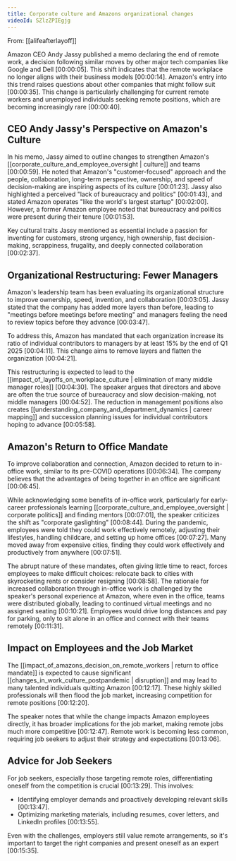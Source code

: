 ```yaml
---
title: Corporate culture and Amazons organizational changes
videoId: SZlzZPIEgjg
---
```


From: [[alifeafterlayoff]] <br/> 

Amazon CEO Andy Jassy published a memo declaring the end of remote work, a decision following similar moves by other major tech companies like Google and Dell <a class="yt-timestamp" data-t="00:00:05">[00:00:05]</a>. This shift indicates that the remote workplace no longer aligns with their business models <a class="yt-timestamp" data-t="00:00:14">[00:00:14]</a>. Amazon's entry into this trend raises questions about other companies that might follow suit <a class="yt-timestamp" data-t="00:00:35">[00:00:35]</a>. This change is particularly challenging for current remote workers and unemployed individuals seeking remote positions, which are becoming increasingly rare <a class="yt-timestamp" data-t="00:00:40">[00:00:40]</a>.

## CEO Andy Jassy's Perspective on Amazon's Culture

In his memo, Jassy aimed to outline changes to strengthen Amazon's [[corporate_culture_and_employee_oversight | culture]] and teams <a class="yt-timestamp" data-t="00:00:59">[00:00:59]</a>. He noted that Amazon's "customer-focused" approach and the people, collaboration, long-term perspective, ownership, and speed of decision-making are inspiring aspects of its culture <a class="yt-timestamp" data-t="00:01:23">[00:01:23]</a>. Jassy also highlighted a perceived "lack of bureaucracy and politics" <a class="yt-timestamp" data-t="00:01:43">[00:01:43]</a>, and stated Amazon operates "like the world's largest startup" <a class="yt-timestamp" data-t="00:02:00">[00:02:00]</a>. However, a former Amazon employee noted that bureaucracy and politics were present during their tenure <a class="yt-timestamp" data-t="00:01:53">[00:01:53]</a>.

Key cultural traits Jassy mentioned as essential include a passion for inventing for customers, strong urgency, high ownership, fast decision-making, scrappiness, frugality, and deeply connected collaboration <a class="yt-timestamp" data-t="00:02:37">[00:02:37]</a>.

## Organizational Restructuring: Fewer Managers

Amazon's leadership team has been evaluating its organizational structure to improve ownership, speed, invention, and collaboration <a class="yt-timestamp" data-t="00:03:05">[00:03:05]</a>. Jassy stated that the company has added more layers than before, leading to "meetings before meetings before meeting" and managers feeling the need to review topics before they advance <a class="yt-timestamp" data-t="00:03:47">[00:03:47]</a>.

To address this, Amazon has mandated that each organization increase its ratio of individual contributors to managers by at least 15% by the end of Q1 2025 <a class="yt-timestamp" data-t="00:04:11">[00:04:11]</a>. This change aims to remove layers and flatten the organization <a class="yt-timestamp" data-t="00:04:21">[00:04:21]</a>.

This restructuring is expected to lead to the [[impact_of_layoffs_on_workplace_culture | elimination of many middle manager roles]] <a class="yt-timestamp" data-t="00:04:30">[00:04:30]</a>. The speaker argues that directors and above are often the true source of bureaucracy and slow decision-making, not middle managers <a class="yt-timestamp" data-t="00:04:52">[00:04:52]</a>. The reduction in management positions also creates [[understanding_company_and_department_dynamics | career mapping]] and succession planning issues for individual contributors hoping to advance <a class="yt-timestamp" data-t="00:05:58">[00:05:58]</a>.

## Amazon's Return to Office Mandate

To improve collaboration and connection, Amazon decided to return to in-office work, similar to its pre-COVID operations <a class="yt-timestamp" data-t="00:06:34">[00:06:34]</a>. The company believes that the advantages of being together in an office are significant <a class="yt-timestamp" data-t="00:06:45">[00:06:45]</a>.

While acknowledging some benefits of in-office work, particularly for early-career professionals learning [[corporate_culture_and_employee_oversight | corporate politics]] and finding mentors <a class="yt-timestamp" data-t="00:07:01">[00:07:01]</a>, the speaker criticizes the shift as "corporate gaslighting" <a class="yt-timestamp" data-t="00:08:44">[00:08:44]</a>. During the pandemic, employees were told they could work effectively remotely, adjusting their lifestyles, handling childcare, and setting up home offices <a class="yt-timestamp" data-t="00:07:27">[00:07:27]</a>. Many moved away from expensive cities, finding they could work effectively and productively from anywhere <a class="yt-timestamp" data-t="00:07:51">[00:07:51]</a>.

The abrupt nature of these mandates, often giving little time to react, forces employees to make difficult choices: relocate back to cities with skyrocketing rents or consider resigning <a class="yt-timestamp" data-t="00:08:58">[00:08:58]</a>. The rationale for increased collaboration through in-office work is challenged by the speaker's personal experience at Amazon, where even in the office, teams were distributed globally, leading to continued virtual meetings and no assigned seating <a class="yt-timestamp" data-t="00:10:21">[00:10:21]</a>. Employees would drive long distances and pay for parking, only to sit alone in an office and connect with their teams remotely <a class="yt-timestamp" data-t="00:11:31">[00:11:31]</a>.

## Impact on Employees and the Job Market

The [[impact_of_amazons_decision_on_remote_workers | return to office mandate]] is expected to cause significant [[changes_in_work_culture_postpandemic | disruption]] and may lead to many talented individuals quitting Amazon <a class="yt-timestamp" data-t="00:12:17">[00:12:17]</a>. These highly skilled professionals will then flood the job market, increasing competition for remote positions <a class="yt-timestamp" data-t="00:12:20">[00:12:20]</a>.

The speaker notes that while the change impacts Amazon employees directly, it has broader implications for the job market, making remote jobs much more competitive <a class="yt-timestamp" data-t="00:12:47">[00:12:47]</a>. Remote work is becoming less common, requiring job seekers to adjust their strategy and expectations <a class="yt-timestamp" data-t="00:13:06">[00:13:06]</a>.

## Advice for Job Seekers

For job seekers, especially those targeting remote roles, differentiating oneself from the competition is crucial <a class="yt-timestamp" data-t="00:13:29">[00:13:29]</a>. This involves:
*   Identifying employer demands and proactively developing relevant skills <a class="yt-timestamp" data-t="00:13:47">[00:13:47]</a>.
*   Optimizing marketing materials, including resumes, cover letters, and LinkedIn profiles <a class="yt-timestamp" data-t="00:13:55">[00:13:55]</a>.

Even with the challenges, employers still value remote arrangements, so it's important to target the right companies and present oneself as an expert <a class="yt-timestamp" data-t="00:15:35">[00:15:35]</a>.